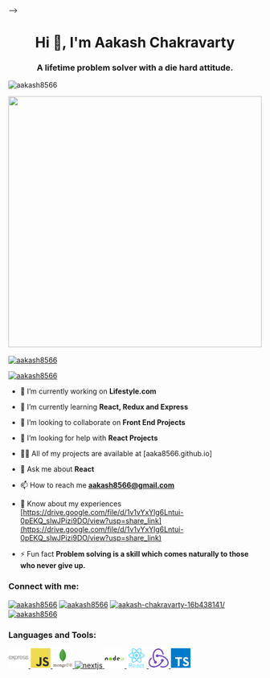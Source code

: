 <!-- ### Hi there 👋

<!--
**aaka8566/aaka8566** is a ✨ _special_ ✨ repository because its `README.md` (this file) appears on your GitHub profile.

Here are some ideas to get you started:

- 🔭 I’m currently working on ...
- 🌱 I’m currently learning ...
- 👯 I’m looking to collaborate on ...
- 🤔 I’m looking for help with ...
- 💬 Ask me about ...
- 📫 How to reach me: ...
- 😄 Pronouns: ...
- ⚡ Fun fact: ...
--> -->



<h1 align="center">Hi 👋, I'm Aakash Chakravarty</h1>
<h3 align="center">A lifetime problem solver with a die hard attitude.</h3>
<p align="left"> <img src="https://komarev.com/ghpvc/?username=aakash8566&label=Profile%20views&color=0e75b6&style=flat" alt="aakash8566" /> </p>
<p align="left"> <img width="100%" height="500px" src="https://media.giphy.com/media/WTjXuYA2y4o3UZly3W/giphy.gif" /> </p>

<p align="left"> <a href="https://github.com/ryo-ma/github-profile-trophy"><img src="https://github-profile-trophy.vercel.app/?username=aakash8566" alt="aakash8566" /></a> </p>

<p align="left"> <a href="https://twitter.com/aakash8566" target="blank"><img src="https://img.shields.io/twitter/follow/aakash8566?logo=twitter&style=for-the-badge" alt="aakash8566" /></a> </p>

- 🔭 I’m currently working on **Lifestyle.com**

- 🌱 I’m currently learning **React, Redux and Express**

- 👯 I’m looking to collaborate on **Front End Projects**

- 🤝 I’m looking for help with **React Projects**

- 👨‍💻 All of my projects are available at [aaka8566.github.io]

- 💬 Ask me about **React**

- 📫 How to reach me **aakash8566@gmail.com**

- 📄 Know about my experiences [https://drive.google.com/file/d/1v1vYxYlg6Lntui-0pEKQ_slwJPizi9DO/view?usp=share_link](https://drive.google.com/file/d/1v1vYxYlg6Lntui-0pEKQ_slwJPizi9DO/view?usp=share_link)

- ⚡ Fun fact **Problem solving is a skill which comes naturally to those who never give up.**

<h3 align="left">Connect with me:</h3>
<p align="left">
<a href="https://codepen.io/aakash8566" target="blank"><img align="center" src="https://raw.githubusercontent.com/rahuldkjain/github-profile-readme-generator/master/src/images/icons/Social/codepen.svg" alt="aakash8566" height="30" width="40" /></a>
<a href="https://twitter.com/aakash8566" target="blank"><img align="center" src="https://raw.githubusercontent.com/rahuldkjain/github-profile-readme-generator/master/src/images/icons/Social/twitter.svg" alt="aakash8566" height="30" width="40" /></a>
<a href="https://linkedin.com/in/aakash-chakravarty-16b438141/" target="blank"><img align="center" src="https://raw.githubusercontent.com/rahuldkjain/github-profile-readme-generator/master/src/images/icons/Social/linked-in-alt.svg" alt="aakash-chakravarty-16b438141/" height="30" width="40" /></a>
<a href="https://codesandbox.com/aakash8566" target="blank"><img align="center" src="https://raw.githubusercontent.com/rahuldkjain/github-profile-readme-generator/master/src/images/icons/Social/codesandbox.svg" alt="aakash8566" height="30" width="40" /></a>
</p>

<h3 align="left">Languages and Tools:</h3>
<p align="left"> <a href="https://expressjs.com" target="_blank" rel="noreferrer"> <img src="https://raw.githubusercontent.com/devicons/devicon/master/icons/express/express-original-wordmark.svg" alt="express" width="40" height="40"/> </a> <a href="https://developer.mozilla.org/en-US/docs/Web/JavaScript" target="_blank" rel="noreferrer"> <img src="https://raw.githubusercontent.com/devicons/devicon/master/icons/javascript/javascript-original.svg" alt="javascript" width="40" height="40"/> </a> <a href="https://www.mongodb.com/" target="_blank" rel="noreferrer"> <img src="https://raw.githubusercontent.com/devicons/devicon/master/icons/mongodb/mongodb-original-wordmark.svg" alt="mongodb" width="40" height="40"/> </a> <a href="https://nextjs.org/" target="_blank" rel="noreferrer"> <img src="https://cdn.worldvectorlogo.com/logos/nextjs-2.svg" alt="nextjs" width="40" height="40"/> </a> <a href="https://nodejs.org" target="_blank" rel="noreferrer"> <img src="https://raw.githubusercontent.com/devicons/devicon/master/icons/nodejs/nodejs-original-wordmark.svg" alt="nodejs" width="40" height="40"/> </a> <a href="https://reactjs.org/" target="_blank" rel="noreferrer"> <img src="https://raw.githubusercontent.com/devicons/devicon/master/icons/react/react-original-wordmark.svg" alt="react" width="40" height="40"/> </a> <a href="https://redux.js.org" target="_blank" rel="noreferrer"> <img src="https://raw.githubusercontent.com/devicons/devicon/master/icons/redux/redux-original.svg" alt="redux" width="40" height="40"/> </a> <a href="https://www.typescriptlang.org/" target="_blank" rel="noreferrer"> <img src="https://raw.githubusercontent.com/devicons/devicon/master/icons/typescript/typescript-original.svg" alt="typescript" width="40" height="40"/> </a> </p>




